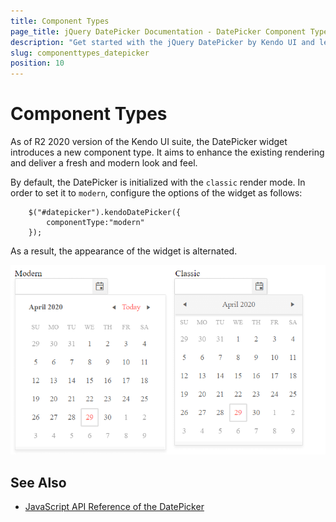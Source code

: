 ```yaml
---
title: Component Types
page_title: jQuery DatePicker Documentation - DatePicker Component Types
description: "Get started with the jQuery DatePicker by Kendo UI and learn how to enable the modern component type."
slug: componenttypes_datepicker
position: 10
---
```


# Component Types

As of R2 2020 version of the Kendo UI suite, the DatePicker widget introduces a new component type. It aims to enhance the existing rendering and deliver a fresh and modern look and feel. 

By default, the DatePicker is initialized with the `classic` render mode. In order to set it to `modern`, configure the options of the widget as follows:

```
    $("#datepicker").kendoDatePicker({
        componentType:"modern"
    });
```

As a result, the appearance of the widget is alternated. 

![Kendo UI for jQuery DatePicker Comparison between the content types](../../images/modern-classic-datepicker.png)

## See Also

* [JavaScript API Reference of the DatePicker](/api/javascript/ui/datepicker)
